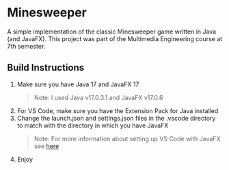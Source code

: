 # Minesweeper

A simple implementation of the classic Minesweeper game written in Java (and JavaFX). This project was part of the Multimedia Engineering course at 7th semester.

## Build Instructions

1. Make sure you have Java 17 and JavaFX 17
	> Note: I used Java v17.0.3.1 and JavaFX v17.0.6
2. For VS Code, make sure you have the Extension Pack for Java installed
3. Change the launch.json and settings.json files in the .vscode directory to match with the directory in which you have JavaFX
	> Note: For more information about setting up VS Code with JavaFX see [here](https://openjfx.io/openjfx-docs/)
4. Enjoy